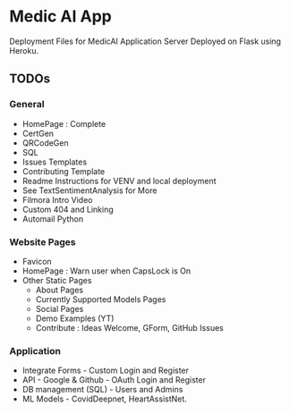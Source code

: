 # Medic AI App

Deployment Files for MedicAI Application Server Deployed on Flask using Heroku.

## TODOs

### General

- HomePage : Complete
- CertGen
- QRCodeGen
- SQL
- Issues Templates
- Contributing Template
- Readme Instructions for VENV and local deployment
- See TextSentimentAnalysis for More
- Filmora Intro Video
- Custom 404 and Linking
- Automail Python

### Website Pages

- Favicon
- HomePage : Warn user when CapsLock is On
- Other Static Pages
  - About Pages
  - Currently Supported Models Pages
  - Social Pages
  - Demo Examples (YT)
  - Contribute : Ideas Welcome, GForm, GitHub Issues

### Application

- Integrate Forms - Custom Login and Register
- API - Google & Github - OAuth Login and Register
- DB management (SQL) - Users and Admins
- ML Models - CovidDeepnet, HeartAssistNet.
